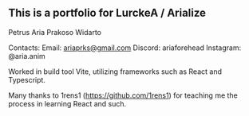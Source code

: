 This is a portfolio for LurckeA / Arialize
----
Petrus Aria Prakoso Widarto

Contacts:
Email: ariaprks@gmail.com
Discord: ariaforehead
Instagram: @aria.anim

Worked in build tool Vite, utilizing frameworks such as React and Typescript.

Many thanks to 1rens1 (https://github.com/1rens1) for teaching me the process in learning React and such.
